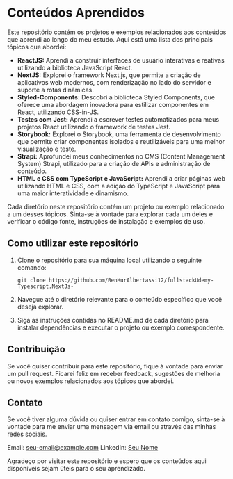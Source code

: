 # Conteúdos Aprendidos

Este repositório contém os projetos e exemplos relacionados aos conteúdos que aprendi ao longo do meu estudo. Aqui está uma lista dos principais tópicos que abordei:

- **ReactJS:** Aprendi a construir interfaces de usuário interativas e reativas utilizando a biblioteca JavaScript React.
- **NextJS:** Explorei o framework Next.js, que permite a criação de aplicativos web modernos, com renderização no lado do servidor e suporte a rotas dinâmicas.
- **Styled-Components:** Descobri a biblioteca Styled Components, que oferece uma abordagem inovadora para estilizar componentes em React, utilizando CSS-in-JS.
- **Testes com Jest:** Aprendi a escrever testes automatizados para meus projetos React utilizando o framework de testes Jest.
- **Storybook:** Explorei o Storybook, uma ferramenta de desenvolvimento que permite criar componentes isolados e reutilizáveis para uma melhor visualização e teste.
- **Strapi:** Aprofundei meus conhecimentos no CMS (Content Management System) Strapi, utilizado para a criação de APIs e administração de conteúdo.
- **HTML e CSS com TypeScript e JavaScript:** Aprendi a criar páginas web utilizando HTML e CSS, com a adição do TypeScript e JavaScript para uma maior interatividade e dinamismo.

Cada diretório neste repositório contém um projeto ou exemplo relacionado a um desses tópicos. Sinta-se à vontade para explorar cada um deles e verificar o código fonte, instruções de instalação e exemplos de uso.

## Como utilizar este repositório

1. Clone o repositório para sua máquina local utilizando o seguinte comando:

   ```
   git clone https://github.com/BenHurAlbertassi12/fullstackUdemy-Typescript.NextJs-
   ```

2. Navegue até o diretório relevante para o conteúdo específico que você deseja explorar.

3. Siga as instruções contidas no README.md de cada diretório para instalar dependências e executar o projeto ou exemplo correspondente.

## Contribuição

Se você quiser contribuir para este repositório, fique à vontade para enviar um pull request. Ficarei feliz em receber feedback, sugestões de melhoria ou novos exemplos relacionados aos tópicos que abordei.

## Contato

Se você tiver alguma dúvida ou quiser entrar em contato comigo, sinta-se à vontade para me enviar uma mensagem via email ou através das minhas redes sociais.

Email: [seu-email@example.com](mailto:dev.benhur@gmail.com)
LinkedIn: [Seu Nome](https://www.linkedin.com/in/benhuralbertassi)

Agradeço por visitar este repositório e espero que os conteúdos aqui disponíveis sejam úteis para o seu aprendizado.